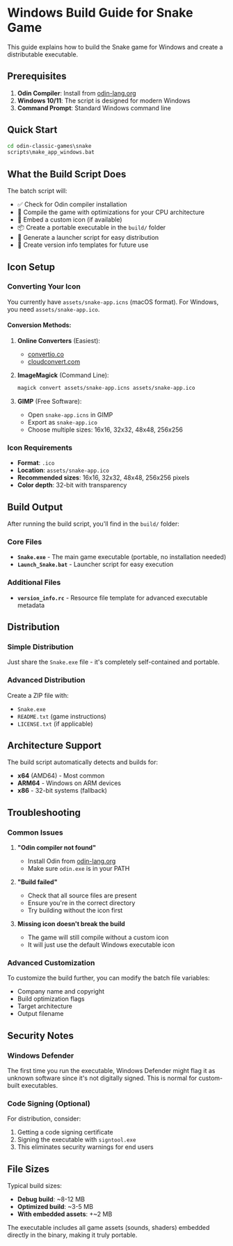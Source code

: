 # Windows Build Guide for Snake Game

This guide explains how to build the Snake game for Windows and create a distributable executable.

## Prerequisites

1. **Odin Compiler**: Install from [odin-lang.org](https://odin-lang.org/)
2. **Windows 10/11**: The script is designed for modern Windows
3. **Command Prompt**: Standard Windows command line

## Quick Start

```cmd
cd odin-classic-games\snake
scripts\make_app_windows.bat
```

## What the Build Script Does

The batch script will:
- ✅ Check for Odin compiler installation
- 🔨 Compile the game with optimizations for your CPU architecture
- 🎨 Embed a custom icon (if available)
- 📦 Create a portable executable in the `build/` folder
- 🚀 Generate a launcher script for easy distribution
- 📝 Create version info templates for future use

## Icon Setup

### Converting Your Icon

You currently have `assets/snake-app.icns` (macOS format). For Windows, you need `assets/snake-app.ico`.

#### Conversion Methods:

1. **Online Converters** (Easiest):
   - [convertio.co](https://convertio.co/icns-ico/)
   - [cloudconvert.com](https://cloudconvert.com/icns-to-ico)

2. **ImageMagick** (Command Line):
   ```bash
   magick convert assets/snake-app.icns assets/snake-app.ico
   ```

3. **GIMP** (Free Software):
   - Open `snake-app.icns` in GIMP
   - Export as `snake-app.ico`
   - Choose multiple sizes: 16x16, 32x32, 48x48, 256x256

### Icon Requirements
- **Format**: `.ico`
- **Location**: `assets/snake-app.ico`
- **Recommended sizes**: 16x16, 32x32, 48x48, 256x256 pixels
- **Color depth**: 32-bit with transparency

## Build Output

After running the build script, you'll find in the `build/` folder:

### Core Files
- **`Snake.exe`** - The main game executable (portable, no installation needed)
- **`Launch_Snake.bat`** - Launcher script for easy execution

### Additional Files
- **`version_info.rc`** - Resource file template for advanced executable metadata

## Distribution

### Simple Distribution
Just share the `Snake.exe` file - it's completely self-contained and portable.

### Advanced Distribution
Create a ZIP file with:
- `Snake.exe`
- `README.txt` (game instructions)
- `LICENSE.txt` (if applicable)

## Architecture Support

The build script automatically detects and builds for:
- **x64** (AMD64) - Most common
- **ARM64** - Windows on ARM devices
- **x86** - 32-bit systems (fallback)

## Troubleshooting

### Common Issues

1. **"Odin compiler not found"**
   - Install Odin from [odin-lang.org](https://odin-lang.org/)
   - Make sure `odin.exe` is in your PATH

2. **"Build failed"**
   - Check that all source files are present
   - Ensure you're in the correct directory
   - Try building without the icon first

3. **Missing icon doesn't break the build**
   - The game will still compile without a custom icon
   - It will just use the default Windows executable icon

### Advanced Customization

To customize the build further, you can modify the batch file variables:
- Company name and copyright
- Build optimization flags
- Target architecture
- Output filename

## Security Notes

### Windows Defender
The first time you run the executable, Windows Defender might flag it as unknown software since it's not digitally signed. This is normal for custom-built executables.

### Code Signing (Optional)
For distribution, consider:
1. Getting a code signing certificate
2. Signing the executable with `signtool.exe`
3. This eliminates security warnings for end users

## File Sizes

Typical build sizes:
- **Debug build**: ~8-12 MB
- **Optimized build**: ~3-5 MB
- **With embedded assets**: +~2 MB

The executable includes all game assets (sounds, shaders) embedded directly in the binary, making it truly portable.